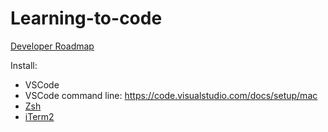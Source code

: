 # Learning-to-code

[Developer Roadmap](https://github.com/kamranahmedse/developer-roadmap) 

Install:
- VSCode
- VSCode command line: https://code.visualstudio.com/docs/setup/mac
- [Zsh](https://ohmyz.sh/)
- [iTerm2](https://www.iterm2.com)
